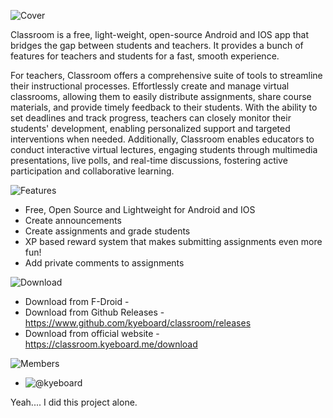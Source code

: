![Cover](https://github.com/kyeboard/classroom/assets/115910279/41812ccb-dbc2-4290-8cef-673d4865cf14)

Classroom is a free, light-weight, open-source Android and IOS app that bridges the gap between students and teachers. It provides a bunch of features for teachers and students for a fast, smooth experience.

For teachers, Classroom offers a comprehensive suite of tools to streamline their instructional processes. Effortlessly create and manage virtual classrooms, allowing them to easily distribute assignments, share course materials, and provide timely feedback to their students. With the ability to set deadlines and track progress, teachers can closely monitor their students' development, enabling personalized support and targeted interventions when needed. Additionally, Classroom enables educators to conduct interactive virtual lectures, engaging students through multimedia presentations, live polls, and real-time discussions, fostering active participation and collaborative learning.

![Features](https://github.com/kyeboard/classroom/assets/115910279/b9439a47-aa80-4a1d-9da8-e09c0d11c06e)
 
- Free, Open Source and Lightweight for Android and IOS
- Create announcements
- Create assignments and grade students
- XP based reward system that makes submitting assignments even more fun!
- Add private comments to assignments

![Download](https://github.com/kyeboard/classroom/assets/115910279/1569272f-8240-453d-9390-a934d55eb0a6)

- Download from F-Droid - 
- Download from Github Releases - https://www.github.com/kyeboard/classroom/releases
- Download from official website - https://classroom.kyeboard.me/download

![Members](https://github.com/kyeboard/classroom/assets/115910279/b1af38a7-ad02-419a-b657-32796bafe001)

- ![@kyeboard](https://hashnode.com/@kyeboard)

Yeah.... I did this project alone.

